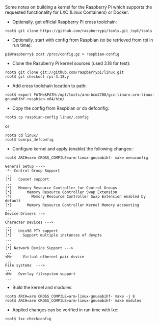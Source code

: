 Some notes on building a kernel for the Raspberry Pi which supports the
requested functionality for LXC (Linux Containers) or Docker.

* Optionally, get official Raspberry Pi cross toolchain:
````
root$ git clone https://github.com/raspberrypi/tools.git /opt/tools
````
* Optionally, start with config from Raspbian (to be retrieved from rpi in run time):
````
pi@raspberry$ zcat /proc/config.gz > raspbian-config
````

* Clone the Raspberry Pi kernel sources (used 3.18 for test):
````
root$ git clone git://github.com/raspberrypi/linux.git
root$ git checkout rpi-3.18.y
````

* Add cross toolchain location to path:
```` 
root$ export PATH=$PATH:/opt/tools/arm-bcm2708/gcc-linaro-arm-linux-gnueabihf-raspbian-x64/bin/
````

* Copy the config from Raspbian or do defconfig:
````
root$ cp raspbian-config linux/.config
````
or
````
root$ cd linux/
root$ bcmrpi_defconfig
````

* Configure kernel and apply (enable) the following changes::
````
root$ ARCH=arm CROSS_COMPILE=arm-linux-gnueabihf- make menuconfig
````
````
General Setup --->
-*- Control Group Support
...
[*]   Cpuset support
...
[*]   Memory Resource Controller for Control Groups
[*]       Memory Resource Controller Swap Extension
[*]         Memory Resource Controller Swap Extension enabled by default
[*]       Memory Resource Controller Kernel Memory accounting
...
Device Drivers -->
...
Character Devices --->
...
[*]   Unix98 PTY support
[*]     Support multiple instances of devpts
...
...
[*] Network Device Support --->
...
<M>     Virtual ethernet pair device
...
File systems  --->
...
<M>   Overlay filesystem support
...
````

* Build the kernel and modules:
````
root$ ARCH=arm CROSS_COMPILE=arm-linux-gnueabihf- make -j 8
root$ ARCH=arm CROSS_COMPILE=arm-linux-gnueabihf- make modules
````

* Applied changes can be verified in run time with lxc:
````
root$ lxc-checkconfig
````